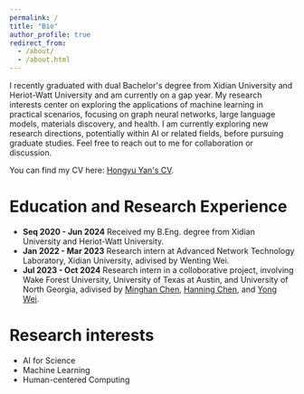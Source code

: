 ```yaml
---
permalink: /
title: "Bio"
author_profile: true
redirect_from: 
  - /about/
  - /about.html
---
```


I recently graduated with dual Bachelor's degree from Xidian University and Heriot-Watt University and am currently on a gap year. My research interests center on exploring the applications of machine learning in practical scenarios, focusing on graph neural networks, large language models, materials discovery, and health. I am currently exploring new research directions, potentially within AI or related fields, before pursuing graduate studies. Feel free to reach out to me for collaboration or discussion.

You can find my CV here: [Hongyu Yan's CV](https://github.com/01Yan/hyyan.github.io/raw/master/files/Resume-YAN%20Hongyu.pdf).

Education and Research Experience
======
- **Seq 2020 - Jun 2024** Received my B.Eng. degree from Xidian University and Heriot-Watt University.
- **Jan 2022 - Mar 2023** Research intern at Advanced Network Technology Laboratory, Xidian University, adivised by Wenting Wei.
- **Jul 2023 - Oct 2024** Research intern in a colloborative project, involving Wake Forest University, University of Texas at Austin, and University of North Georgia, adivised by [Minghan Chen](https://chenm.sites.wfu.edu/), [Hanning Chen](https://tacc.utexas.edu/about/staff-directory/hanning-chen/), and [Yong Wei](https://yweihpu.github.io/WeiLab/).

Research interests
======
- AI for Science
- Machine Learning
- Human-centered Computing

